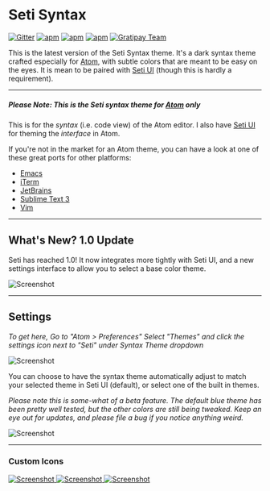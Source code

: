 # Seti Syntax


[![Gitter](https://img.shields.io/gitter/room/nwjs/nw.js.svg?style=flat-square)](https://gitter.im/jesseweed/seti-syntax) [![apm](https://img.shields.io/apm/dm/vim-mode.svg?style=flat-square)](https://atom.io/themes/seti-syntax) [![apm](https://img.shields.io/apm/v/vim-mode.svg?style=flat-square)](https://atom.io/themes/seti-syntax) [![apm](https://img.shields.io/apm/l/vim-mode.svg?style=flat-square)](https://atom.io/themes/seti-syntax) [![Gratipay Team](https://img.shields.io/gratipay/team/atom-seti-ui.svg?style=flat-square)](https://gratipay.com/Atom-Seti-UI/)


This is the latest version of the Seti Syntax theme. It's a dark syntax theme crafted especially for [Atom](http://atom.io), with subtle colors that are meant to be easy on the eyes. It is mean to be paired with [Seti UI](https://atom.io/themes/seti-ui) (though this is hardly a requirement).


-----

##### **Please Note:** This is the Seti syntax theme for [Atom](http://atom.io) only

This is for the _syntax_ (i.e. code view) of the Atom editor. I also have [Seti UI](https://atom.io/themes/seti-ui) for theming the _interface_ in Atom.

If you're not in the market for an Atom theme, you can have a look at one of these great ports for other platforms:

+ [Emacs](https://github.com/caisah/seti-theme)
+ [iTerm](https://github.com/willmanduffy/seti-iterm)
+ [JetBrains](https://github.com/zchee/Seti_JetBrains)
+ [Sublime Text 3](https://packagecontrol.io/packages/Seti_UI)
+ [Vim](https://github.com/trusktr/seti.vim)

-----

## What's New? 1.0 Update
Seti has reached 1.0! It now integrates more tightly with Seti UI, and a new settings interface to allow you to select a base color theme.

![Screenshot](https://github.com/jesseweed/seti-syntax/raw/1.0-beta/screenshot.png)

-----

## Settings
_To get here, Go to "Atom > Preferences" Select "Themes"  and click the settings icon next to "Seti" under Syntax Theme dropdown_

![Screenshot](https://github.com/jesseweed/seti-syntax/raw/1.0-beta/screenshot-settings.png)

You can choose to have the syntax theme automatically adjust to match your selected theme in Seti UI (default), or select one of the built in themes.

_Please note this is some-what of a beta feature. The default blue theme has been pretty well tested, but the other colors are still being tweaked. Keep an eye out for updates, and please file a bug if you notice anything weird._

![Screenshot](https://github.com/jesseweed/seti-syntax/raw/1.0-beta/screenshot-colors.png)

-----

### Custom Icons
[ ![Screenshot](https://github.com/jesseweed/seti-syntax/raw/1.0-beta/_icons/circular/circular-128x128.png) ](_icons/circular/)
[ ![Screenshot](https://github.com/jesseweed/seti-syntax/raw/1.0-beta/_icons/rounded/rounded-128x128.png) ](_icons/rounded/)
[ ![Screenshot](https://github.com/jesseweed/seti-syntax/raw/1.0-beta/_icons/squared/squared-128x128.png) ](_icons/squared/)
